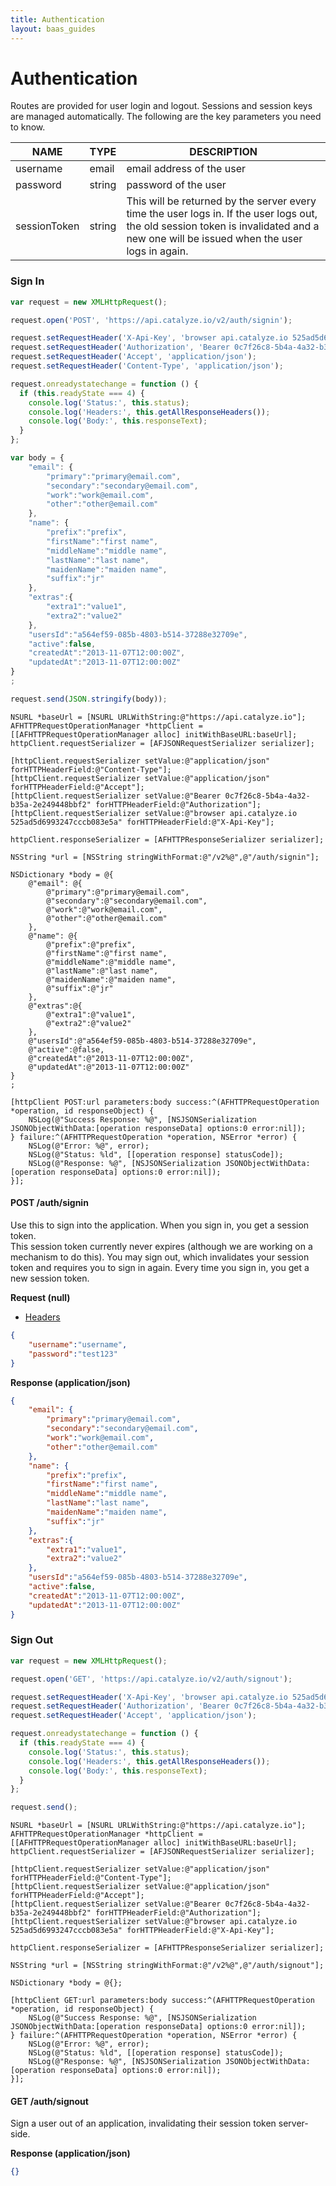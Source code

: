 ```yaml
---
title: Authentication
layout: baas_guides
---
```


# Authentication

Routes are provided for user login and logout. Sessions and session keys are 
managed automatically. The following are the key parameters you need to know.

NAME | TYPE | DESCRIPTION
-----|------|------------
 username | email | email address of the user
 password | string | password of the user
 sessionToken | string | This will be returned by the server every time the user logs in. If the user logs out, the old session token is invalidated and a new one will be issued when the user logs in again.

### Sign In

```javascript
var request = new XMLHttpRequest();

request.open('POST', 'https://api.catalyze.io/v2/auth/signin');

request.setRequestHeader('X-Api-Key', 'browser api.catalyze.io 525ad5d6993247cccb083e5a');
request.setRequestHeader('Authorization', 'Bearer 0c7f26c8-5b4a-4a32-b35a-2e249448bbf2');
request.setRequestHeader('Accept', 'application/json');
request.setRequestHeader('Content-Type', 'application/json');

request.onreadystatechange = function () {
  if (this.readyState === 4) {
    console.log('Status:', this.status);
    console.log('Headers:', this.getAllResponseHeaders());
    console.log('Body:', this.responseText);
  }
};

var body = {
    "email": {
        "primary":"primary@email.com",
        "secondary":"secondary@email.com",
        "work":"work@email.com",
        "other":"other@email.com"
    },
    "name": {
        "prefix":"prefix",
        "firstName":"first name",
        "middleName":"middle name",
        "lastName":"last name",
        "maidenName":"maiden name",
        "suffix":"jr"
    },
    "extras":{
        "extra1":"value1",
        "extra2":"value2"
    },
    "usersId":"a564ef59-085b-4803-b514-37288e32709e",
    "active":false,
    "createdAt":"2013-11-07T12:00:00Z",
    "updatedAt":"2013-11-07T12:00:00Z"
}
;

request.send(JSON.stringify(body));
```

```objc
NSURL *baseUrl = [NSURL URLWithString:@"https://api.catalyze.io"];
AFHTTPRequestOperationManager *httpClient = [[AFHTTPRequestOperationManager alloc] initWithBaseURL:baseUrl];
httpClient.requestSerializer = [AFJSONRequestSerializer serializer];

[httpClient.requestSerializer setValue:@"application/json" forHTTPHeaderField:@"Content-Type"];
[httpClient.requestSerializer setValue:@"application/json" forHTTPHeaderField:@"Accept"];
[httpClient.requestSerializer setValue:@"Bearer 0c7f26c8-5b4a-4a32-b35a-2e249448bbf2" forHTTPHeaderField:@"Authorization"];
[httpClient.requestSerializer setValue:@"browser api.catalyze.io 525ad5d6993247cccb083e5a" forHTTPHeaderField:@"X-Api-Key"];

httpClient.responseSerializer = [AFHTTPResponseSerializer serializer];

NSString *url = [NSString stringWithFormat:@"/v2%@",@"/auth/signin"];

NSDictionary *body = @{
    @"email": @{
        @"primary":@"primary@email.com",
        @"secondary":@"secondary@email.com",
        @"work":@"work@email.com",
        @"other":@"other@email.com"
    },
    @"name": @{
        @"prefix":@"prefix",
        @"firstName":@"first name",
        @"middleName":@"middle name",
        @"lastName":@"last name",
        @"maidenName":@"maiden name",
        @"suffix":@"jr"
    },
    @"extras":@{
        @"extra1":@"value1",
        @"extra2":@"value2"
    },
    @"usersId":@"a564ef59-085b-4803-b514-37288e32709e",
    @"active":@false,
    @"createdAt":@"2013-11-07T12:00:00Z",
    @"updatedAt":@"2013-11-07T12:00:00Z"
}
;

[httpClient POST:url parameters:body success:^(AFHTTPRequestOperation *operation, id responseObject) {
    NSLog(@"Success Response: %@", [NSJSONSerialization JSONObjectWithData:[operation responseData] options:0 error:nil]);
} failure:^(AFHTTPRequestOperation *operation, NSError *error) {
    NSLog(@"Error: %@", error);
    NSLog(@"Status: %ld", [[operation response] statusCode]);
    NSLog(@"Response: %@", [NSJSONSerialization JSONObjectWithData:[operation responseData] options:0 error:nil]);
}];
```


#### POST /auth/signin
Use this to sign into the application. When you sign in, you get a session token.  
This session token currently never expires (although we are working on a mechanism to do 
this).  You may sign out, which invalidates your session token and requires you to sign 
in again. Every time you sign in, you get a new session token.



**Request (null)**

* [Headers](#headers)

```json
{
    "username":"username",
    "password":"test123"
}
```

**Response (application/json)**

```json
{
    "email": {
        "primary":"primary@email.com",
        "secondary":"secondary@email.com",
        "work":"work@email.com",
        "other":"other@email.com"
    },
    "name": {
        "prefix":"prefix",
        "firstName":"first name",
        "middleName":"middle name",
        "lastName":"last name",
        "maidenName":"maiden name",
        "suffix":"jr"
    },
    "extras":{
        "extra1":"value1",
        "extra2":"value2"
    },
    "usersId":"a564ef59-085b-4803-b514-37288e32709e",
    "active":false,
    "createdAt":"2013-11-07T12:00:00Z",
    "updatedAt":"2013-11-07T12:00:00Z"
}
```


### Sign Out

```javascript
var request = new XMLHttpRequest();

request.open('GET', 'https://api.catalyze.io/v2/auth/signout');

request.setRequestHeader('X-Api-Key', 'browser api.catalyze.io 525ad5d6993247cccb083e5a');
request.setRequestHeader('Authorization', 'Bearer 0c7f26c8-5b4a-4a32-b35a-2e249448bbf2');
request.setRequestHeader('Accept', 'application/json');

request.onreadystatechange = function () {
  if (this.readyState === 4) {
    console.log('Status:', this.status);
    console.log('Headers:', this.getAllResponseHeaders());
    console.log('Body:', this.responseText);
  }
};

request.send();
```

```objc
NSURL *baseUrl = [NSURL URLWithString:@"https://api.catalyze.io"];
AFHTTPRequestOperationManager *httpClient = [[AFHTTPRequestOperationManager alloc] initWithBaseURL:baseUrl];
httpClient.requestSerializer = [AFJSONRequestSerializer serializer];

[httpClient.requestSerializer setValue:@"application/json" forHTTPHeaderField:@"Content-Type"];
[httpClient.requestSerializer setValue:@"application/json" forHTTPHeaderField:@"Accept"];
[httpClient.requestSerializer setValue:@"Bearer 0c7f26c8-5b4a-4a32-b35a-2e249448bbf2" forHTTPHeaderField:@"Authorization"];
[httpClient.requestSerializer setValue:@"browser api.catalyze.io 525ad5d6993247cccb083e5a" forHTTPHeaderField:@"X-Api-Key"];

httpClient.responseSerializer = [AFHTTPResponseSerializer serializer];

NSString *url = [NSString stringWithFormat:@"/v2%@",@"/auth/signout"];

NSDictionary *body = @{};

[httpClient GET:url parameters:body success:^(AFHTTPRequestOperation *operation, id responseObject) {
    NSLog(@"Success Response: %@", [NSJSONSerialization JSONObjectWithData:[operation responseData] options:0 error:nil]);
} failure:^(AFHTTPRequestOperation *operation, NSError *error) {
    NSLog(@"Error: %@", error);
    NSLog(@"Status: %ld", [[operation response] statusCode]);
    NSLog(@"Response: %@", [NSJSONSerialization JSONObjectWithData:[operation responseData] options:0 error:nil]);
}];
```


#### GET /auth/signout
Sign a user out of an application, invalidating their session token server-side.



**Response (application/json)**

```json
{}
```



